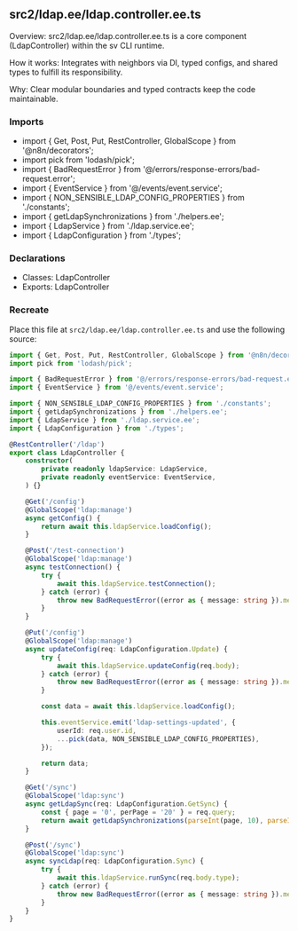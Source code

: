 ## src2/ldap.ee/ldap.controller.ee.ts

Overview: src2/ldap.ee/ldap.controller.ee.ts is a core component (LdapController) within the sv CLI runtime.

How it works: Integrates with neighbors via DI, typed configs, and shared types to fulfill its responsibility.

Why: Clear modular boundaries and typed contracts keep the code maintainable.

### Imports

- import { Get, Post, Put, RestController, GlobalScope } from '@n8n/decorators';
- import pick from 'lodash/pick';
- import { BadRequestError } from '@/errors/response-errors/bad-request.error';
- import { EventService } from '@/events/event.service';
- import { NON_SENSIBLE_LDAP_CONFIG_PROPERTIES } from './constants';
- import { getLdapSynchronizations } from './helpers.ee';
- import { LdapService } from './ldap.service.ee';
- import { LdapConfiguration } from './types';

### Declarations

- Classes: LdapController
- Exports: LdapController

### Recreate

Place this file at `src2/ldap.ee/ldap.controller.ee.ts` and use the following source:

```ts
import { Get, Post, Put, RestController, GlobalScope } from '@n8n/decorators';
import pick from 'lodash/pick';

import { BadRequestError } from '@/errors/response-errors/bad-request.error';
import { EventService } from '@/events/event.service';

import { NON_SENSIBLE_LDAP_CONFIG_PROPERTIES } from './constants';
import { getLdapSynchronizations } from './helpers.ee';
import { LdapService } from './ldap.service.ee';
import { LdapConfiguration } from './types';

@RestController('/ldap')
export class LdapController {
	constructor(
		private readonly ldapService: LdapService,
		private readonly eventService: EventService,
	) {}

	@Get('/config')
	@GlobalScope('ldap:manage')
	async getConfig() {
		return await this.ldapService.loadConfig();
	}

	@Post('/test-connection')
	@GlobalScope('ldap:manage')
	async testConnection() {
		try {
			await this.ldapService.testConnection();
		} catch (error) {
			throw new BadRequestError((error as { message: string }).message);
		}
	}

	@Put('/config')
	@GlobalScope('ldap:manage')
	async updateConfig(req: LdapConfiguration.Update) {
		try {
			await this.ldapService.updateConfig(req.body);
		} catch (error) {
			throw new BadRequestError((error as { message: string }).message);
		}

		const data = await this.ldapService.loadConfig();

		this.eventService.emit('ldap-settings-updated', {
			userId: req.user.id,
			...pick(data, NON_SENSIBLE_LDAP_CONFIG_PROPERTIES),
		});

		return data;
	}

	@Get('/sync')
	@GlobalScope('ldap:sync')
	async getLdapSync(req: LdapConfiguration.GetSync) {
		const { page = '0', perPage = '20' } = req.query;
		return await getLdapSynchronizations(parseInt(page, 10), parseInt(perPage, 10));
	}

	@Post('/sync')
	@GlobalScope('ldap:sync')
	async syncLdap(req: LdapConfiguration.Sync) {
		try {
			await this.ldapService.runSync(req.body.type);
		} catch (error) {
			throw new BadRequestError((error as { message: string }).message);
		}
	}
}

```
